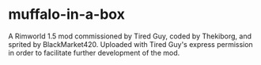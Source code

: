 # muffalo-in-a-box
A Rimworld 1.5 mod commissioned by Tired Guy, coded by Thekiborg, and sprited by BlackMarket420. Uploaded with Tired Guy's express permission in order to facilitate further development of the mod. 

